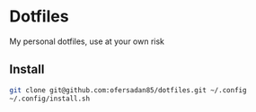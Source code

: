 # Dotfiles

My personal dotfiles, use at your own risk

## Install

```sh
git clone git@github.com:ofersadan85/dotfiles.git ~/.config
~/.config/install.sh
```

